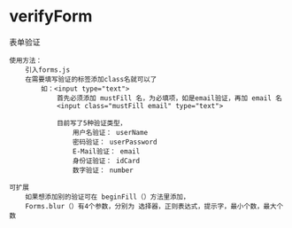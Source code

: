 verifyForm
==========

表单验证

    使用方法：
        引入forms.js
        在需要填写验证的标签添加class名就可以了
            如：<input type="text">
                首先必须添加 mustFill 名，为必填项，如是email验证，再加 email 名
                <input class="mustFill email" type="text">

                目前写了5种验证类型，
                    用户名验证： userName
                    密码验证： userPassword
                    E-Mail验证： email
                    身份证验证： idCard
                    数字验证： number

    可扩展
        如果想添加别的验证可在 beginFill（）方法里添加，
        Forms.blur（）有4个参数，分别为 选择器，正则表达式，提示字，最小个数，最大个数
